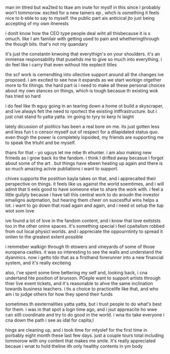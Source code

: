 man im titred but wa2ted to tkae am inute for myslf in this since I probably won't tommorow. excited for a new tamers ep , whch is osmething it feels nice to b eble to say to myself. the public part ais anticical jto just being accepting of my own itnerests

i donlt know how the CEO type people deal wiht all thisbecause it is s omuch. like I am familair with getting used to pain and whetheringthrough the though bits. that's not my quandary

it's just the constantn knwoing that everythign's on your shoulders. it's an immense responsability that pusehds me to give so much into everything. i do feel like i carry that even without hte explecit titles

the scf work is cemendting into ollective support around all the changes ive proposed. i am excited to see how it expands as we start workign otgether more to fix tihings. the hard part is i need to make all these personal choices about my own stances on things, which is tough becasue th existing wok has tried so hard

i do feel like th eguy going in an tearing down a home ot build a skyscraper, and ive always felt the need to rportect the existing intffrastructure. but i just cnat stand fo yatta yatta. im going to tyry to kerp hi laight

lately dicussion of piolitics has been a real bore on me. its just gotten less and less fun t o censor myself out of respect for a dilapidated status quo. even thogh the power is completely lopsided, my friends are supporting me to speak the trtuht and be myself.

thans for that - yo uguys let me mbe th ehunter. i am also making new frineds as i grow back ito the fandom. i think I drifted away becasue I forgot about some of the art . but things have ebeen heating up again and there is so much amazing actvie publiations i want to support.

chives supports the postition kayla takes on that, and i apprecaited their perspective on things. it feels like us against the world soemtimes, and i will admit that ti  eels good to have someone else to share the work with. i feel a little guilyty because i have tall this central work to do aroudn the investor emailigns autpmation, but hearing them cheer on suscesfful wins helps a lot. i want to go down that road again and again, and i need ot setup the tup wiot som love

ive found a lot of love in the fandom content, and i know that love exitststs too in the other onine spaces. it's something special i feel cpaitalism robbed from out local physicl worlds. and i appreciate the oppourntinty to spread it onlien to the greatext extent possible

i remmeber walkign through th etowers and vineyards of some of those europena  castles. it was so interesting to see the walls and understand the dyanmics. now i getto tdo that as a firsthand forerunner into a new financial system, and it's really exciteing

also, i've spent some time bettering my self and, looking back, i cna undertand hte position of brunson. POeple want to support artists through thier live event tickets, and it's reasonable to ahve the same inclination towards business teachers. i tis a choice to practicelife like that, and who am i to judge others for how they spend their funds

sometimes th eexternalities yatta yatta, but i trust people to do what's best for them. i was in that spot a logn time ago, and i jsut appreacite ho wwe can sitll coordinate and try to do good in the world. i wna tto take everyone i cna down the path i see as idal for capita;l

hings are cleaning up, and i took time for mtyslef for the first time in porbably eight month these last few days. just a couple tours total including tommorow with ony content that makes me smile. it's really appreciated becaue i wnat to hold theline ith only healthy contents in ym body

